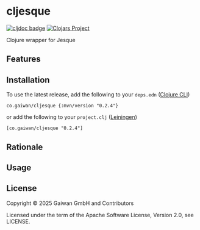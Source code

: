 # cljesque

<!-- badges -->
[![cljdoc badge](https://cljdoc.org/badge/co.gaiwan/cljesque)](https://cljdoc.org/d/co.gaiwan/cljesque) [![Clojars Project](https://img.shields.io/clojars/v/co.gaiwan/cljesque.svg)](https://clojars.org/co.gaiwan/cljesque)
<!-- /badges -->

Clojure wrapper for Jesque

## Features

<!-- installation -->
## Installation

To use the latest release, add the following to your `deps.edn` ([Clojure CLI](https://clojure.org/guides/deps_and_cli))

```
co.gaiwan/cljesque {:mvn/version "0.2.4"}
```

or add the following to your `project.clj` ([Leiningen](https://leiningen.org/))

```
[co.gaiwan/cljesque "0.2.4"]
```
<!-- /installation -->

## Rationale

## Usage


<!-- license -->
## License

Copyright &copy; 2025 Gaiwan GmbH and Contributors

Licensed under the term of the Apache Software License, Version 2.0, see LICENSE.
<!-- /license -->
